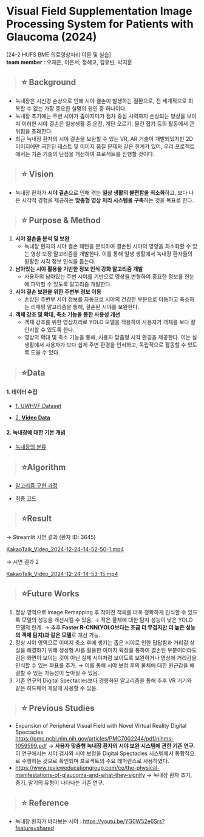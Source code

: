 # Visual Field Supplementation Image Processing System for Patients with Glaucoma (2024)
[24-2 HUFS BME 의료영상처리 이론 및 실습] \
**team member** : 오재은, 이은서, 정혜교, 김유빈, 박지훈

> ## ⭐ Background
- 녹내장은 시신경 손상으로 인해 시야 결손이 발생하는 질환으로, 전 세계적으로 회복할 수 없는 가장 중요한 실명의 원인 중 하나이다.
- 녹내장 초기에는 주변 시야가 좁아지다가 점차 중심 시력까지 손상되는 양상을 보이며 이러한 시야 결손은 일상생활 중 운전, 계단 오르기, 물건 잡기 등의 활동에서 큰 위험을 초래한다.
- 최근 녹내장 환자의 시야 결손을 보완할 수 있는 VR, AR 기술이 개발되었지만  2D 이미지에만 국한된 테스트 및 이미지 품질 문제와 같은 한계가 있어, 우리 프로젝트에서는 기존 기술의 단점을 개선하여 프로젝트를 진행할 것이다. 

> ## ⭐ Vision
- 녹내장 환자가 **시야 결손**으로 인해 겪는 **일상 생활의 불편함을 최소화**하고, 보다 나은 시각적 경험을 제공하는 **맞춤형 영상 처리 시스템을 구축**하는 것을 목표로 한다.

> ## ⭐ Purpose & Method

1. **시야 결손을 분석 및 보완**
    - 녹내장 환자의 시야 결손 패턴을 분석하여 결손된 시야의 영향을 최소화할 수 있는 영상 보정 알고리즘을 개발한다. 이를 통해 일생 생활에서 녹내장 환자들의 원활한 시각 정보 인식을 돕는다.
2. **남아있는 시야 활용을 기반한 정보 인식 강화 알고리즘 개발**
    - 사용자의 남아있는 주변 시야를 기반으로 영상을 변형하여 중요한 정보를 한눈에 파악할 수 있도록 알고리즘 개발한다.
3. **시야 결손 보완을 위한 주변부 정보 이동**
    - 손상된 주변부 시야 정보를 자동으로 시야의 건강한 부분으로 이동하고 축소하는 리매핑 알고리즘을 통해, 결손된 시야를 보완한다.
4. **객체 강조 및 확대, 축소 기능을 통한 사용성 개선**
    - 객체 강조를 위한 영상처리로 YOLO 모델을 적용하여 사용자가 객체를 보다 잘 인지할 수 있도록 한다.
    - 영상의 확대 및 축소 기능을 통해, 사용자 맞춤형 시각 환경을 제공한다. 이는 실생활에서 사용자가 보다 쉽게 주변 환경을 인식하고, 독립적으로 활동할 수 있도록 도울 수 있다.
  
> ## ⭐Data

#### 1. 데이터 수집

- [1. UWHVF Dataset](https://www.notion.so/1-UWHVF-Dataset-1650013f595180eea546cfb7a43d2f22?pvs=21)

- [2. **Video Data**](https://www.notion.so/2-Video-Data-1650013f5951808291cfe388bdbdcdf7?pvs=21)

#### **2. 녹내장에 대한 기본 개념**

- [녹내장의 분류](https://www.notion.so/1650013f595180dd8566e60f1b4f9641?pvs=21)

> ## ⭐Algorithm

- [알고리즘 구현 과정](https://www.notion.so/5fd461c2d34e4aeea263aa1165ce35c1?pvs=21)

- [최종 코드](https://www.notion.so/4d2e9784855348a49643e9c5105948be?pvs=21)

> ## ⭐Result

→ Streamlit 시연 결과 (환자 ID: 3645)

[KakaoTalk_Video_2024-12-24-14-52-50-1.mp4](https://prod-files-secure.s3.us-west-2.amazonaws.com/d7c653f1-5e48-4e3b-9fb5-53ecd02f00a0/4edb69f7-abe8-47f8-a420-ce7f1641c7f0/KakaoTalk_Video_2024-12-24-14-52-50-1.mp4)

→ 시연 결과 2

[KakaoTalk_Video_2024-12-24-14-53-15.mp4](https://prod-files-secure.s3.us-west-2.amazonaws.com/d7c653f1-5e48-4e3b-9fb5-53ecd02f00a0/5137cf48-5b88-4792-a6cf-7de140ddc480/KakaoTalk_Video_2024-12-24-14-53-15.mp4)

> ## ⭐Future Works

1. 정상 영역으로 image Remapping 후 작아진 객체를 더욱 정확하게 인식할 수 있도록 모델의 성능을 개선시킬 수 있음.
→ 작은 물체에 대한 탐지 성능이 낮은 YOLO 모델의 한계.
→ 추후 **Faster R-CNN(YOLO보다는 조금 더 무겁지만 더 높은 성능의 객체 탐지)과 같은 모델**로 개선 가능.
2. 정상 시야 영역으로 이미지 축소 후에 생기는 좁은 시야로 인한 답답함과 거리감 상실을 해결하기 위해 생성형 AI를 활용한 이미지 확장을 통하여 결손된 부분이더라도 검은 화면이 보이는 것이 아닌 실제 시야처럼 보이도록 보완하거나 영상에 거리감을 인식할 수 있는 좌표를 추가.
→ 이를 통해 시야 보정 후의 물체에 대한 원근감을 해결할 수 있는 가능성이 높아질 수 있음.
3. 기존 연구의  Digital Spectacles보다 경량화된 알고리즘을 통해 추후 VR 기기와 같은 하드웨어 개발에 사용할 수 있음. 

> ## ⭐ Previous Studies

- Expansion of Peripheral Visual Field with Novel Virtual Reality Digital Spectacles
https://pmc.ncbi.nlm.nih.gov/articles/PMC7002244/pdf/nihms-1059599.pdf
→ **사용자 맞춤형 녹내장 환자의 시야 보완 시스템에 관한 기존 연구**. 이 연구에서는 시야 검사와 시야 보정을 Digital Spectacles 시스템에서 통합적으로 수행하는 것으로 확인되며 프로젝트의 주요 레퍼런스로 사용하였다.
- https://www.revieweducationgroup.com/ce/the-physical-manifestations-of-glaucoma-and-what-they-signify 
→ 녹내장 환자 초기, 중기, 말기의 유형이 나타나는 기존 연구.

> ## ⭐ Reference

- 녹내장 환자가 바라보는 시야 :
https://youtu.be/YG0W52e6Srs?feature=shared
